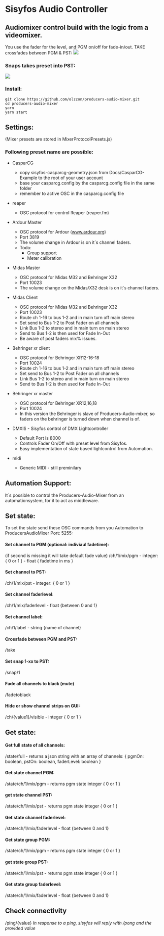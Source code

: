 # Sisyfos Audio Controller

## Audiomixer control build with the logic from a videomixer.

You use the fader for the level, and PGM on/off for fade-in/out.
TAKE crossfades between PGM & PST:
<img src="Docs/pix/ProducersAudioMixer01.png">


### Snaps takes preset into PST:


<img src="Docs/pix/ProducersAudioMixer.png">



### Install:
```
git clone https://github.com/olzzon/producers-audio-mixer.git
cd producers-audio-mixer
yarn
yarn start
```

## Settings:
(Mixer presets are stored in MixerProtocolPresets.js)
### Following preset name are possible:
* CasparCG
  * copy sisyfos-casparcg-geometry.json from Docs/CasparCG-Example to the root of your user account
  * base your casparcg.config by the casparcg.config file in the same folder
  * remember to active OSC in the casparcg.config file

* reaper
  * OSC protocol for control Reaper (reaper.fm)
* Ardour Master
  * OSC protocol for Ardour (www.ardour.org)
  * Port 3819
  * The volume change in Ardour is on it´s channel faders.
  * Todo:
    * Group support
    * Meter calibration
* Midas Master
  * OSC protocol for Midas M32 and Behringer X32
  * Port 10023
  * The volume change on the Midas/X32 desk is on it´s channel faders.
* Midas Client
  * OSC protocol for Midas M32 and Behringer X32
  * Port 10023
  * Route ch 1-16 to bus 1-2 and in main turn off main stereo
  * Set send to Bus 1-2 to Post Fader on all channels
  * Link Bus 1-2 to stereo and in main turn on main stereo
  * Send to Bus 1-2 is then used for Fade In-Out
  * Be aware of post faders mix% issues.
* Behringer xr client
  * OSC protocol for Behringer XR12-16-18
  * Port 10024
  * Route ch 1-16 to bus 1-2 and in main turn off main stereo
  * Set send to Bus 1-2 to Post Fader on all channels
  * Link Bus 1-2 to stereo and in main turn on main stereo
  * Send to Bus 1-2 is then used for Fade In-Out
* Behringer xr master
  * OSC protocol for Behringer XR12,16,18
  * Port 10024
  * In this version the Behringer is slave of Producers-Audio-mixer, so faders on the behringer is turned down when channel is of.
* DMXIS - Sisyfos control of DMX Lightcontroller
  * Default Port is 8000
  * Controls Fader On/Off with preset level from Sisyfos.
  * Easy implementation of state based lightcontrol from Automation.
* midi
  * Generic MIDI - still preminilary


## Automation Support:
It´s possible to control the Producers-Audio-Mixer from an automationsystem, for it to act as middleware.

## Set state:
To set the state send these OSC commands from you Automation to ProducersAudioMixer Port: 5255:
#### Set channel to PGM (optional: indiviaul fadetime): 
(if second is missing it will take default fade value)
/ch/1/mix/pgm - integer: { 0 or 1 } - float { fadetime in ms }
#### Set channel to PST:
/ch/1/mix/pst - integer: { 0 or 1 }
#### Set channel faderlevel:
/ch/1/mix/faderlevel - float {between 0 and 1}
#### Set channel label:
/ch/1/label - string {name of channel}
#### Crossfade between PGM and PST:
/take
#### Set snap 1-xx to PST:
/snap/1
#### Fade all channels to black (mute)
/fadetoblack
#### Hide or show channel strips on GUI: 
/ch/{value1}/visible - integer { 0 or 1 }

## Get state:
#### Get full state of all channels:
/state/full -  returns a json string with an array of channels: { pgmOn: boolean, pstOn: boolean, faderLevel: boolean }
#### Get state channel PGM:
/state/ch/1/mix/pgm - returns pgm state integer { 0 or 1 }
#### get state channel PST:
/state/ch/1/mix/pst - returns pgm state integer { 0 or 1 }
#### Get state channel faderlevel:
/state/ch/1/mix/faderlevel - float {between 0 and 1}
#### Get state group PGM:
/state/ch/1/mix/pgm - returns pgm state integer { 0 or 1 }
#### get state group PST:
/state/ch/1/mix/pst - returns pgm state integer { 0 or 1 }
#### Get state group faderlevel:
/state/ch/1/mix/faderlevel - float {between 0 and 1}

## Check connectivity
/ping/{value}
_In response to a ping, sisyfos will reply with /pong and the provided value_
